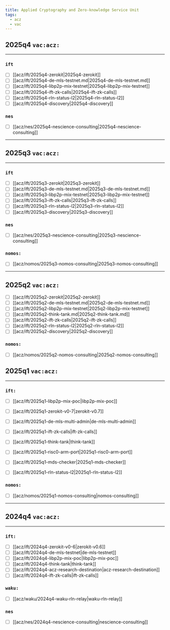 ```yaml
---
title: Applied Cryptography and Zero-knowledge Service Unit
tags:
  - acz
  - vac
---
```


## 2025q4 `vac:acz:`
---

### `ift`
* [ ] [[acz/ift/2025q4-zerokit|2025q4-zerokit]]
* [ ] [[acz/ift/2025q4-de-mls-testnet.md|2025q4-de-mls-testnet.md]]
* [ ] [[acz/ift/2025q4-libp2p-mix-testnet|2025q4-libp2p-mix-testnet]]
* [ ] [[acz/ift/2025q4-ift-zk-calls|2025q4-ift-zk-calls]]
* [ ] [[acz/ift/2025q4-rln-status-l2|2025q4-rln-status-l2]]
* [ ] [[acz/ift/2025q4-discovery|2025q4-discovery]]

### `nes`
* [ ] [[acz/nes/2025q4-nescience-consulting|2025q4-nescience-consulting]]

---
## 2025q3 `vac:acz:`
---

### `ift`
* [ ] [[acz/ift/2025q3-zerokit|2025q3-zerokit]]
* [ ] [[acz/ift/2025q3-de-mls-testnet.md|2025q3-de-mls-testnet.md]]
* [ ] [[acz/ift/2025q3-libp2p-mix-testnet|2025q3-libp2p-mix-testnet]]
* [ ] [[acz/ift/2025q3-ift-zk-calls|2025q3-ift-zk-calls]]
* [ ] [[acz/ift/2025q3-rln-status-l2|2025q3-rln-status-l2]]
* [ ] [[acz/ift/2025q3-discovery|2025q3-discovery]]

### `nes`
* [ ] [[acz/nes/2025q3-nescience-consulting|2025q3-nescience-consulting]]

### `nomos:`

* [ ] [[acz/nomos/2025q3-nomos-consulting|2025q3-nomos-consulting]]

---
## 2025q2 `vac:acz:`
* [ ] [[acz/ift/2025q2-zerokit|2025q2-zerokit]]
* [ ] [[acz/ift/2025q2-de-mls-testnet.md|2025q2-de-mls-testnet.md]]
* [ ] [[acz/ift/2025q2-libp2p-mix-testnet|2025q2-libp2p-mix-testnet]]
* [ ] [[acz/ift/2025q2-think-tank.md|2025q2-think-tank.md]]
* [ ] [[acz/ift/2025q2-ift-zk-calls|2025q2-ift-zk-calls]]
* [ ] [[acz/ift/2025q2-rln-status-l2|2025q2-rln-status-l2]]
* [ ] [[acz/ift/2025q2-discovery|2025q2-discovery]]

### `nomos:`

* [ ] [[acz/nomos/2025q2-nomos-consulting|2025q2-nomos-consulting]]



## 2025q1 `vac:acz:`
---

### `ift:`
* [ ] [[acz/ift/2025q1-libp2p-mix-poc|libp2p-mix-poc]]
* [ ] [[acz/ift/2025q1-zerokit-v0-7|zerokit-v0.7]]
* [ ] [[acz/ift/2025q1-de-mls-multi-admin|de-mls-multi-admin]]
* [ ] [[acz/ift/2025q1-ift-zk-calls|ift-zk-calls]]
* [ ] [[acz/ift/2025q1-think-tank|think-tank]]
* [ ] [[acz/ift/2025q1-risc0-arm-port|2025q1-risc0-arm-port]]
* [ ] [[acz/ift/2025q1-mds-checker|2025q1-mds-checker]]
* [ ] [[acz/ift/2025q1-rln-status-l2|2025q1-rln-status-l2]]


### `nomos:`

* [ ] [[acz/nomos/2025q1-nomos-consulting|nomos-consulting]]

---

## 2024q4 `vac:acz:`
---

### `ift:`
* [ ] [[acz/ift/2024q4-zerokit-v0-6|zerokit-v0.6]]
* [ ] [[acz/ift/2024q4-de-mls-testnet|de-mls-testnet]]
* [ ] [[acz/ift/2024q4-libp2p-mix-poc|libp2p-mix-poc]]
* [ ] [[acz/ift/2024q4-think-tank|think-tank]]
* [ ] [[acz/ift/2024q4-acz-research-destination|acz-research-destination]]
* [ ] [[acz/ift/2024q4-ift-zk-calls|ift-zk-calls]]

### `waku:`

* [ ] [[acz/waku/2024q4-waku-rln-relay|waku-rln-relay]]

### `nes`
* [ ] [[acz/nes/2024q4-nescience-consulting|nescience-consulting]]